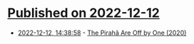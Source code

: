 # [Published on 2022-12-12](index.md)

* [2022-12-12, 14:38:58](https://news.ycombinator.com/item?id=33955053) - [The Pirahã Are Off by One (2020)](https://byrnehobart.medium.com/the-pirah%C3%A3-are-off-by-one-9c77eb66a6d9)
